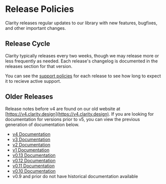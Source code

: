 # Release Policies

Clarity releases regular updates to our library with new features, bugfixes, and other important changes.

## Release Cycle

Clarity typically releases every two weeks, though we may release more or less frequently as needed. Each release's changelog is documented in the releases section for that version.

You can see the [support policies](../get-started/support/#support-policy) for each release to see how long to expect it to recieve active support.

## Older Releases

Release notes before v4 are found on our old website at [https://v4.clarity.design](https://v4.clarity.design). If you are looking for documentation for versions prior to v5, you can view the previous generation of documentation below.

- [v4 Documentation](https://v4.clarity.design/)
- [v3 Documentation](https://v3.clarity.design/)
- [v2 Documentation](https://v2.clarity.design/)
- [v1 Documentation](https://v1.clarity.design/)
- [v0.13 Documentation](https://vmware.github.io/clarity/documentation/v0.13/)
- [v0.12 Documentation](https://vmware.github.io/clarity/documentation/v0.12/)
- [v0.11 Documentation](https://vmware.github.io/clarity/documentation/v0.11/)
- [v0.10 Documentation](https://vmware.github.io/clarity/documentation/v0.10/)
- v0.9 and prior do not have historical documentation available
